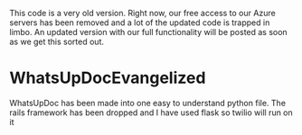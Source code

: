 
This code is a very old version.  Right now, our free access to our Azure servers has been removed and a lot of the updated code is trapped in limbo.  An updated version with our full functionality will be posted as soon as we get this sorted out.

# WhatsUpDocEvangelized
WhatsUpDoc has been made into one easy to understand python file.  The rails framework has been dropped and I have used flask so twilio will run on it
